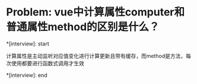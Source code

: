 # Problem: vue中计算属性computer和普通属性method的区别是什么？

*[interview]: start

计算属性是主动监听对应值变化进行计算更新且带有缓存，而method是方法，每次使用都要进行函数式调用才生效

*[interview]: end

